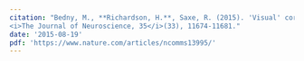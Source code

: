 ```yaml
---
citation: "Bedny, M., **Richardson, H.**, Saxe, R. (2015). 'Visual' cortex responds to spoken language in blind children.
<i>The Journal of Neuroscience, 35</i>(33), 11674-11681."
date: '2015-08-19'
pdf: 'https://www.nature.com/articles/ncomms13995/'
---
```

